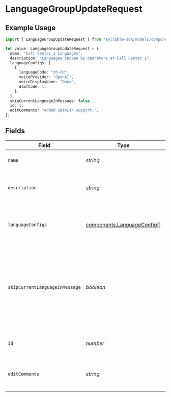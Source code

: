 # LanguageGroupUpdateRequest

## Example Usage

```typescript
import { LanguageGroupUpdateRequest } from "syllable-sdk/models/components";

let value: LanguageGroupUpdateRequest = {
  name: "Call Center 1 Languages",
  description: "Languages spoken by operators at Call Center 1",
  languageConfigs: [
    {
      languageCode: "zh-CN",
      voiceProvider: "OpenAI",
      voiceDisplayName: "Onyx",
      dtmfCode: 1,
    },
  ],
  skipCurrentLanguageInMessage: false,
  id: 1,
  editComments: "Added Spanish support.",
};
```

## Fields

| Field                                                                                                                             | Type                                                                                                                              | Required                                                                                                                          | Description                                                                                                                       | Example                                                                                                                           |
| --------------------------------------------------------------------------------------------------------------------------------- | --------------------------------------------------------------------------------------------------------------------------------- | --------------------------------------------------------------------------------------------------------------------------------- | --------------------------------------------------------------------------------------------------------------------------------- | --------------------------------------------------------------------------------------------------------------------------------- |
| `name`                                                                                                                            | *string*                                                                                                                          | :heavy_check_mark:                                                                                                                | The name of the language group.                                                                                                   | Call Center 1 Languages                                                                                                           |
| `description`                                                                                                                     | *string*                                                                                                                          | :heavy_minus_sign:                                                                                                                | Description of the language group.                                                                                                | Languages spoken by operators at Call Center 1                                                                                    |
| `languageConfigs`                                                                                                                 | [components.LanguageConfig](../../models/components/languageconfig.md)[]                                                          | :heavy_check_mark:                                                                                                                | Voice and DTMF configurations for each language in the group.                                                                     |                                                                                                                                   |
| `skipCurrentLanguageInMessage`                                                                                                    | *boolean*                                                                                                                         | :heavy_check_mark:                                                                                                                | Whether a message using the language group to generate a language DTMF menu should skip the agent's current language in the menu. |                                                                                                                                   |
| `id`                                                                                                                              | *number*                                                                                                                          | :heavy_check_mark:                                                                                                                | The ID of the language group to update.                                                                                           | 1                                                                                                                                 |
| `editComments`                                                                                                                    | *string*                                                                                                                          | :heavy_minus_sign:                                                                                                                | Comments for the most recent edit to the language group.                                                                          | Added Spanish support.                                                                                                            |